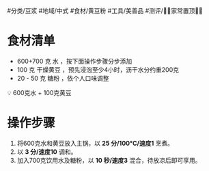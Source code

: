 #分类/豆浆
#地域/中式
#食材/黄豆粉 
#工具/美善品 
#测评/📌📌家常置顶📌📌 

# 食材清单

- 600+700 克 水 ，按下面操作步骤分步添加
- 100 克 干燥黄豆 ，预先浸泡至少4小时，沥干水分约重200克
- 20 - 50 克 糖粉 ，依个人口味调整

<aside> 💡 600克水 + 100克黄豆

</aside>

# 操作步骤

1. 将600克水和黄豆放入主锅，以 **25 分/100°C/速度1** 烹煮。
2. 以 **3 分/速度10** 调和。
3. 加入700克饮用水及糖粉，以 **10 秒/速度3** 混合，待放凉后即可享用。